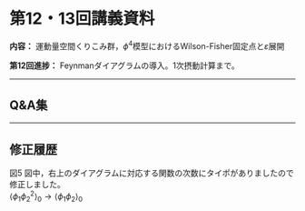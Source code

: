 # 第12・13回講義資料

**内容：** 運動量空間くりこみ群，$\phi^4$模型におけるWilson-Fisher固定点と$\varepsilon$展開

**第12回進捗：** Feynmanダイアグラムの導入。1次摂動計算まで。　　

---

## Q&A集



---

## 修正履歴

図5 図中，右上のダイアグラムに対応する関数の次数にタイポがありましたので修正しました。  
$\langle \phi_1 \phi_2^2 \rangle_0 \to \langle \phi_1 \phi_2 \rangle_0$
